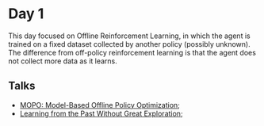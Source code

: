 # Day 1

This day focused on Offline Reinforcement Learning, in which the agent is trained on a fixed dataset collected by another policy (possibly unknown). The difference from off-policy reinforcement learning is that the agent does not collect more data as it learns.

## Talks

* [MOPO: Model-Based Offline Policy Optimization](mopo.md);
* [Learning from the Past Without Great Exploration](mbs.md);
